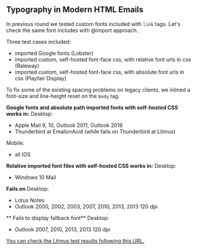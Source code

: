 ## Typography in Modern HTML Emails

In previous round we tested custom fonts included with `link` tags. Let's check the same font includes with @import approach.

Three test cases included:
- imported Google fonts (Lobster)
- imported custom, self-hosted font-face css, with relative font urls in css (Raleway)
- imported custom, self-hosted font-face css, with absolute font urls in css (Playfair Display)


To fix some of the existing spacing problems on legacy clients, we inlined a font-size and line-height reset on the `body` tag.


**Google fonts and absolute path imported fonts with self-hosted CSS works in:**
Desktop:
- Apple Mail 9, 10, Outlook 2011, Outlook 2016
- Thunderbird at EmailonAcid (while fails on Thunderbird at Litmus)

Mobile:
- all IOS

**Relative imported font files with self-hosted CSS works in:**
Desktop:
- Windows 10 Mail


**Fails on**
Desktop:
- Lotus Notes
- Outlook 2000, 2002, 2003, 2007, 2010, 2013, 2013 120 dpi

** Fails to display fallback font**
Desktop:
- Outlook 2007, 2010, 2013, 2013 120 dpi


[You can check the Litmus test results following this URL.](https://litmus.com/checklist/emails/public/d96248c)